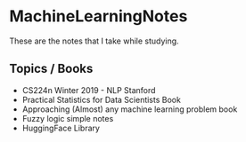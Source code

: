 # MachineLearningNotes

 These are the notes that I take while studying.

## Topics / Books

- CS224n Winter 2019 - NLP Stanford
- Practical Statistics for Data Scientists Book
- Approaching (Almost) any machine learning problem book
- Fuzzy logic simple notes
- HuggingFace Library

